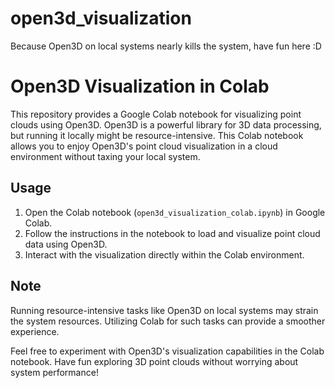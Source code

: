 # open3d_visualization
Because Open3D on local systems nearly kills the system, have fun here :D

# Open3D Visualization in Colab

This repository provides a Google Colab notebook for visualizing point clouds using Open3D. Open3D is a powerful library for 3D data processing, but running it locally might be resource-intensive. This Colab notebook allows you to enjoy Open3D's point cloud visualization in a cloud environment without taxing your local system.

## Usage

1. Open the Colab notebook (`open3d_visualization_colab.ipynb`) in Google Colab.
2. Follow the instructions in the notebook to load and visualize point cloud data using Open3D.
3. Interact with the visualization directly within the Colab environment.

## Note

Running resource-intensive tasks like Open3D on local systems may strain the system resources. Utilizing Colab for such tasks can provide a smoother experience.

Feel free to experiment with Open3D's visualization capabilities in the Colab notebook. Have fun exploring 3D point clouds without worrying about system performance!
